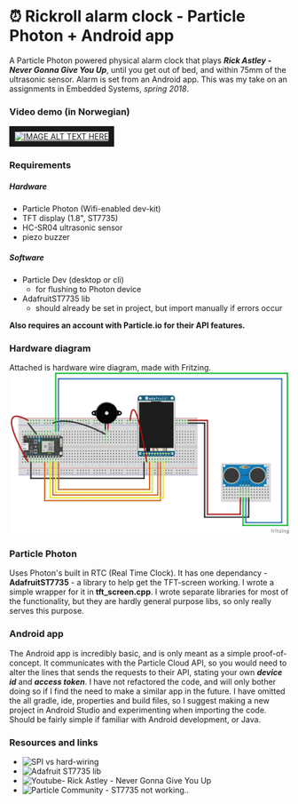 # :alarm_clock: Rickroll alarm clock - Particle Photon + Android app

A Particle Photon powered physical alarm clock that plays _**Rick Astley - Never Gonna Give You Up**_, until you get out of bed, and within 75mm of the ultrasonic sensor. Alarm is set from an Android app.
This was my take on an assignments in Embedded Systems, _spring 2018_.

### Video demo (in Norwegian)
<a href="https://youtu.be/KZkot4DFyu4
" target="_blank"><img src="http://img.youtube.com/vi/KZkot4DFyu4/0.jpg"
alt="IMAGE ALT TEXT HERE" width="480" height="360" border="10" /></a>


### Requirements
##### Hardware
- Particle Photon (Wifi-enabled dev-kit)
- TFT display (1.8", ST7735)
- HC-SR04 ultrasonic sensor
- piezo buzzer

##### Software
- Particle Dev (desktop or cli)
    - for flushing to Photon device
- AdafruitST7735 lib
    - should already be set in project, but import manually if errors occur

**Also requires an account with Particle.io for their API features.**

### Hardware diagram

Attached is hardware wire diagram, made with Fritzing.
![Alt Text](assets/hw_diagram_fzz.jpg?raw=true, "Fritzing diagram")

### Particle Photon

Uses Photon's built in RTC (Real Time Clock). It has one dependancy - **AdafruitST7735** - a library to help get the TFT-screen working. I wrote a simple wrapper for it in **tft_screen.cpp**. I wrote separate libraries for most of the functionality, but they are hardly general purpose libs, so only really serves this purpose.

### Android app

The Android app is incredibly basic, and is only meant as a simple proof-of-concept.
It communicates with the Particle Cloud API, so you would need to alter the lines
that sends the requests to their API, stating your own **_device id_** and **_access token_**.
I have not refactored the code, and will only bother doing so if I find the need to make a similar
app in the future.
I have omitted the all gradle, ide, properties and build files, so I suggest making a new project in Android Studio and experimenting when importing the code. Should be fairly simple if familiar with Android development, or Java.

### Resources and links
- ![SPI vs hard-wiring](http://maxembedded.com/2013/11/the-spi-of-the-avr)
- ![Adafruit ST7735 lib](https://github.com/adafruit/Adafruit-ST7735-Library/)
- ![Youtube- Rick Astley - Never Gonna Give You Up](https://www.youtube.com/watch?v=dQw4w9WgXcQ)
- ![Particle Community - ST7735 not working..](https://community.particle.io/t/tft-display-1-8-st7735-not-working-with-particle-photon/37655/2)
